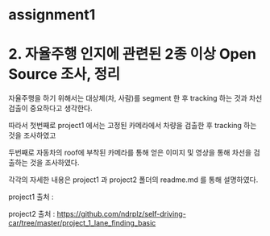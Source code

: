 # assignment1

# 2. 자율주행 인지에 관련된 2종 이상 Open Source 조사, 정리

자율주행을 하기 위해서는 대상체(차, 사람)를 segment 한 후 tracking 하는 것과 차선 검출이 중요하다고 생각한다.

따라서 첫번째로 project1 에서는 고정된 카메라에서 차량을 검출한 후 tracking 하는 것을 조사하였고

두번째로 자동차의 roof에 부착된 카메라를 통해 얻은 이미지 및 영상을 통해 차선을 검출하는 것을 조사하였다.

각각의 자세한 내용은 project1 과 project2 폴더의 readme.md 를 통해 설명하였다.

project1 출처 :

project2 출처 : https://github.com/ndrplz/self-driving-car/tree/master/project_1_lane_finding_basic

